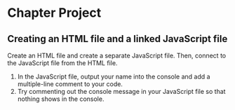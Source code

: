 # Chapter Project

## Creating an HTML file and a linked JavaScript file

Create an HTML file and create a separate JavaScript file. Then, connect to the JavaScript file from the HTML file.

1. In the JavaScript file, output your name into the console and add a multiple-line comment to your code.
2. Try commenting out the console message in your JavaScript file so that nothing shows in the console.
